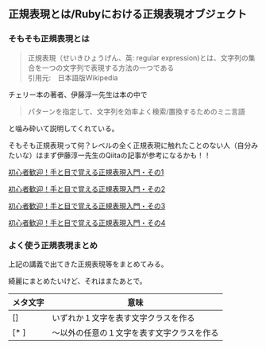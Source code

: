## 正規表現とは/Rubyにおける正規表現オブジェクト

### そもそも正規表現とは
>正規表現（せいきひょうげん、英: regular expression)とは、文字列の集合を一つの文字列で表現する方法の一つである  
>引用元:　日本語版Wikipedia

チェリー本の著者、伊藤淳一先生は本の中で
>パターンを指定して、文字列を効率よく検索/置換するためのミニ言語

と噛み砕いて説明してくれている。

そもそも正規表現って何？レベルの全く正規表現に触れたことのない人（自分みたいな）はまず伊藤淳一先生のQiitaの記事が参考になるかも！！

[初心者歓迎！手と目で覚える正規表現入門・その1]: https://qiita.com/jnchito/items/893c887fbf19e17d3ff9

[初心者歓迎！手と目で覚える正規表現入門・その2]: https://qiita.com/jnchito/items/64c3fdc53766ac6f2008

[初心者歓迎！手と目で覚える正規表現入門・その3]: https://qiita.com/jnchito/items/6f0c885c1c4929092578

[初心者歓迎！手と目で覚える正規表現入門・その4]: https://qiita.com/jnchito/items/b0839f4f4651c29da408

[初心者歓迎！手と目で覚える正規表現入門・その1]

[初心者歓迎！手と目で覚える正規表現入門・その2]

[初心者歓迎！手と目で覚える正規表現入門・その3]

[初心者歓迎！手と目で覚える正規表現入門・その4]

### よく使う正規表現まとめ

上記の講義で出てきた正規表現等をまとめてみる。

綺麗にまとめたいけど、それはまたあとで。

メタ文字 | 意味
-------|-----
[] | いずれか１文字を表す文字クラスを作る
[* ] | 〜以外の任意の１文字を表す文字クラスを作る
